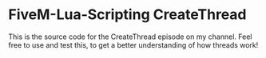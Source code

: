 # FiveM-Lua-Scripting CreateThread

This is the source code for the CreateThread episode on my channel. Feel free to use and test this, to get a better understanding of how threads work!

